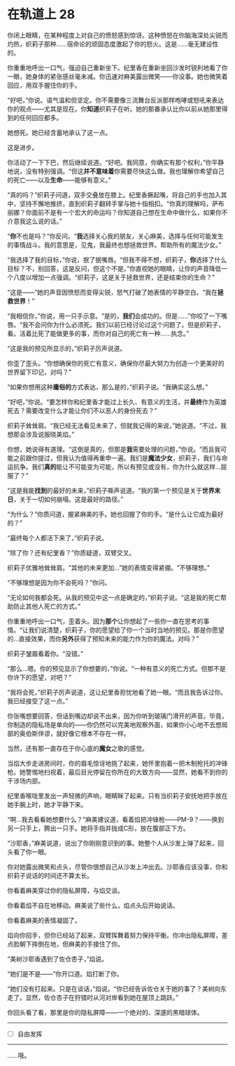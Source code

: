 # 在轨道上 28

你闭上眼睛，在某种程度上对自己的愤怒感到惊讶。这种愤怒在你脑海深处尖锐而灼热，织莉子那种……宿命论的顽固态度激起了你的怒火。这是……毫无建设性的。

你重重地呼出一口气，强迫自己重新坐下。纪里香在重新坐回沙发时锐利地看了你一眼，她身体的紧张感丝毫未减。你迅速对麻美露出微笑——你没事。她也微笑着回应，用双手握住你的手。

“好吧，”你说。语气温和但坚定。你不需要像三流舞台反派那样咆哮或怒吼来表达你的观点——尤其是现在。你**知道**织莉子在听。她的那番承认比你以前从她那里得到的任何回应都多。

她想死。她已经含蓄地承认了这一点。

这是进步。

你活动了一下下巴，然后继续说道。“好吧。我同意，你确实有那个权利，”你平静地说，没有特别强调。“但这**并不意味着**你需要尽快这么做。我也理解你希望自己的死亡——以及**生命**——能够有意义。”

“真的吗？”织莉子问道，双手交叠放在膝上。纪里香撅起嘴，将自己的手也加入其中，坚持不懈地推挤，直到织莉子翻转手掌与她十指相扣。“你真的理解吗，萨布丽娜？你面前不是有一个宏大的命运吗？你知道自己想在生命中做什么，如果你不介意我这么说的话。”

“**你**不也是吗？”你反问。“**我**选择关心我的朋友，关心麻美，选择与任何可能发生的事情战斗。我的意思是，见鬼，我最终也想拯救世界。帮助所有的魔法少女。”

“我选择了我的目标，”你说，抿了抿嘴唇。“但我不得不想，织莉子，**你**选择了什么目标？不，别回答，这是反问，但这个不是。”你直视她的眼睛，让你的声音降低一个八度以增加一点强调。“织莉子，这是关于拯救世界，还是结束你的生命？”

“这是——”她的声音因愤怒而变得尖锐，怒气打破了她表情的平静空白。“我在**拯救世界**！”

“我相信你，”你说，用一只手示意。“是的，**我们**会成功的。但是……”你咬了一下嘴唇。“我不会问你为什么必须死。我们以前已经讨论过这个问题了。但是织莉子，看。活着比死了能做更多的事，而你对自己的死亡有一种……执念。”

“这是我的预见所显示的，”织莉子厉声说道。

你歪了歪头。“你想确保你的死亡有意义，确保你尽最大努力为创造一个更美好的世界留下印记，对吗？”

“如果你想用这种**庸俗的**方式表达，那么是的，”织莉子说。“我确实这么想。”

“好吧，”你说。“要怎样你和纪里香才能过上长久、有意义的生活，并**最终**作为英雄死去？需要改变什么才能让你们不以恶人的身份死去？”

织莉子耸耸肩。“我已经无法看见未来了，但就我记得的来说，”她说道。“不过，我想那会涉及说服晓美焰。”

你想，她说得有道理。“这倒是真的，但那是**我**需要处理的问题，”你说。“而且我可能之前跟你提过，但我认为值得再重申一遍。我们是**魔法少女**，织莉子，我们与命运抗争。我们**真的**能让不可能变为可能，所以有预见或没有，你为什么就这样...屈服了？”

“这是我能**找到**的最好的未来，”织莉子嘶声说道。“我的第一个预见是关于**世界末日**，关于一切如何崩塌。这是最好的路径。”

“为什么？”你质问道，握紧麻美的手。她也回握了你的手。“是什么让它成为最好的？”

“最终每个人都活下来了，”织莉子说。

“除了你？还有纪里香？”你质疑道，双臂交叉。

织莉子优雅地耸耸肩。“其他的未来更加...”她的表情变得紧绷。“不够理想。”

“不够理想是因为你不会死吗？”你问。

“无论如何我都会死。从我的预见中这一点是确定的，”织莉子说。“这是我的死亡帮助防止其他人死亡的方式。”

你重重地呼出一口气，歪着头。因为**那个**让你想起了一些你一直在思考的事情。“让我们说清楚，织莉子，你的愿望给了你一个当时当地的预见。那是你愿望的...直接效果，而你**另外**获得了预知未来的能力作为你的魔法。对吗？”

织莉子皱眉看着你。“没错。”

“那么...嗯。你的预见显示了你想要的，”你说。“一种有意义的死亡方式。但那不是你许下的愿望，对吧？”

“我将会死，”织莉子厉声说道，这让纪里香担忧地看了她一眼。“而且我告诉过你。我已经接受了这一点。”

你张嘴想要回答，但话到嘴边却说不出来，因为你听到玻璃门滑开的声音。毕竟，你制造的隐私场是单向的——你仍然可以完美地观察外面，如果你小心地不去想局部的奥伯斯佯谬，就好像它根本不存在一样。

当然，还有那一直存在于你心底的**魔女**之歌的感觉。

当焰大步走进房间时，你的眉毛惊讶地挑了起来，她怀里抱着一把木制枪托的冲锋枪。她警惕地扫视着，最后目光停留在你所在的大致方向——显然，她看不到你的干涉场内部。

纪里香喉咙里发出一声轻微的声响，眼睛眯了起来。只有当织莉子安抚地把手放在她手腕上时，她才平静下来。

“啊...我去看看她想要什么？”麻美建议道，看着焰把冲锋枪——PM-9？——换到另一只手上，腾出一只手。她将手指并拢成C形，放在腹部正下方。

“沙耶香，”麻美说道，说出了你刚刚意识到的事。她整个人从沙发上弹了起来，回头看了你一眼。

你对她露出微笑和点头，尽管你很想自己从沙发上冲出去。沙耶香应该没事，你和织莉子说话的时间还不算太长。

你看着麻美穿过你的隐私屏障，与焰交谈。

你看着焰不自在地移动。麻美说了些什么，焰点头后开始说话。

你看着麻美的表情凝固了。

焰向你招手，但你已经站了起来，双臂挥舞着努力保持平衡。你冲出隐私屏障，差点脸朝下摔倒在地，但麻美的手接住了你。

“美树沙耶香遇到了佐仓杏子，”焰说。

“她们是不是——”你开口道。焰打断了你。

“她们没有打起来。只是在谈话，”焰说。“你已经告诉佐仓关于她的事了？美树向东走了。显然，佐仓杏子在狩猎时从河对岸看到她在屋顶上跳跃。”

你回头看了看，那里是你的隐私屏障——一个绝对的、深邃的黑暗球体。

---

- [ ] 自由发挥

---

……哦。
